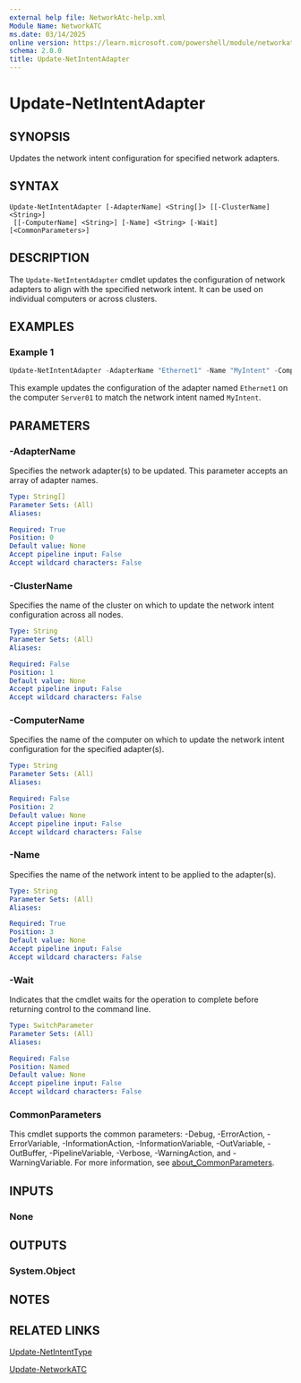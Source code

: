 ```yaml
---
external help file: NetworkAtc-help.xml
Module Name: NetworkATC
ms.date: 03/14/2025
online version: https://learn.microsoft.com/powershell/module/networkatc/update-netintentadapter?view=windowsserver2025-ps&wt.mc_id=ps-gethelp
schema: 2.0.0
title: Update-NetIntentAdapter
---
```


# Update-NetIntentAdapter

## SYNOPSIS
Updates the network intent configuration for specified network adapters.

## SYNTAX

```
Update-NetIntentAdapter [-AdapterName] <String[]> [[-ClusterName] <String>]
 [[-ComputerName] <String>] [-Name] <String> [-Wait] [<CommonParameters>]
```

## DESCRIPTION

The `Update-NetIntentAdapter` cmdlet updates the configuration of network adapters to align with the
specified network intent. It can be used on individual computers or across clusters.

## EXAMPLES

### Example 1

```powershell
Update-NetIntentAdapter -AdapterName "Ethernet1" -Name "MyIntent" -ComputerName "Server01"
```

This example updates the configuration of the adapter named `Ethernet1` on the computer `Server01`
to match the network intent named `MyIntent`.

## PARAMETERS

### -AdapterName

Specifies the network adapter(s) to be updated. This parameter accepts an array of adapter names.

```yaml
Type: String[]
Parameter Sets: (All)
Aliases:

Required: True
Position: 0
Default value: None
Accept pipeline input: False
Accept wildcard characters: False
```

### -ClusterName

Specifies the name of the cluster on which to update the network intent configuration across all
nodes.

```yaml
Type: String
Parameter Sets: (All)
Aliases:

Required: False
Position: 1
Default value: None
Accept pipeline input: False
Accept wildcard characters: False
```

### -ComputerName

Specifies the name of the computer on which to update the network intent configuration for the
specified adapter(s).

```yaml
Type: String
Parameter Sets: (All)
Aliases:

Required: False
Position: 2
Default value: None
Accept pipeline input: False
Accept wildcard characters: False
```

### -Name

Specifies the name of the network intent to be applied to the adapter(s).

```yaml
Type: String
Parameter Sets: (All)
Aliases:

Required: True
Position: 3
Default value: None
Accept pipeline input: False
Accept wildcard characters: False
```

### -Wait

Indicates that the cmdlet waits for the operation to complete before returning control to the
command line.

```yaml
Type: SwitchParameter
Parameter Sets: (All)
Aliases:

Required: False
Position: Named
Default value: None
Accept pipeline input: False
Accept wildcard characters: False
```

### CommonParameters

This cmdlet supports the common parameters: -Debug, -ErrorAction, -ErrorVariable,
-InformationAction, -InformationVariable, -OutVariable, -OutBuffer, -PipelineVariable, -Verbose,
-WarningAction, and -WarningVariable. For more information, see
[about_CommonParameters](https://go.microsoft.com/fwlink/?LinkID=113216).

## INPUTS

### None

## OUTPUTS

### System.Object

## NOTES

## RELATED LINKS

[Update-NetIntentType](Update-NetIntentType.md)

[Update-NetworkATC](Update-NetworkATC.md)
